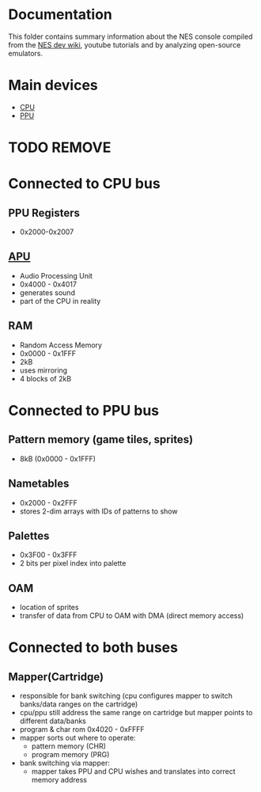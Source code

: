 # Documentation

This folder contains summary information about the NES console compiled from the [NES dev wiki](http://wiki.nesdev.com/), youtube tutorials and by analyzing open-source emulators.

# Main devices

- [CPU](./cpu.md)
- [PPU](./ppu.md)

# TODO REMOVE

# Connected to CPU bus

## PPU Registers

- 0x2000-0x2007

## [APU](http://wiki.nesdev.com/w/index.php/APU)

- Audio Processing Unit
- 0x4000 - 0x4017
- generates sound
- part of the CPU in reality

## RAM

- Random Access Memory
- 0x0000 - 0x1FFF
- 2kB
- uses mirroring
- 4 blocks of 2kB

# Connected to PPU bus

## Pattern memory (game tiles, sprites)

- 8kB (0x0000 - 0x1FFF)

## Nametables

- 0x2000 - 0x2FFF
- stores 2-dim arrays with IDs of patterns to show

## Palettes

- 0x3F00 - 0x3FFF
- 2 bits per pixel index into palette

## OAM

- location of sprites
- transfer of data from CPU to OAM with DMA (direct memory access)

# Connected to both buses

## Mapper(Cartridge)

- responsible for bank switching (cpu configures mapper to switch banks/data ranges on the cartridge)
- cpu/ppu still address the same range on cartridge but mapper points to different data/banks
- program & char rom 0x4020 - 0xFFFF
- mapper sorts out where to operate:
  - pattern memory (CHR)
  - program memory (PRG)
- bank switching via mapper:
  - mapper takes PPU and CPU wishes and translates into correct memory address
